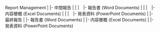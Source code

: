 Report Management 
 |
 |- 中間報告
 |  |
 |　|- 報告書 (Word Documents) 
 |  |
 |　|- 内容梗概 (Excel Documents)
 |  |
 |　|- 発表資料 (PowerPoint Documents)
 |
 |- 最終報告
    |
    |- 報告書 (Word Documents) 
    |
    |- 内容梗概 (Excel Documents)
    |
    |- 発表資料 (PowerPoint Documents)
